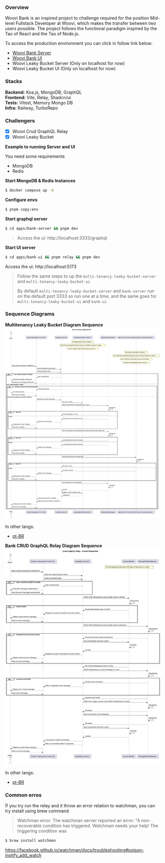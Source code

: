 ### Overview

Woovi Bank is an inspired project to challenge required for the position Mid-level Fullstack Developer at Woovi, which makes the transfer between two users possible.
The project follows the functional paradigm inspired by the Tao of React and the Tao of Node.js.

To access the production environment you can click in follow link below:
- [Woovi Bank Server](https://woovi-bank-server.hallexcosta.com)
- [Woovi Bank UI](https://woovi-bank-ui.hallexcosta.com)
- Woovi Leaky Bucket Server (Only on localhost for now)
- Woovi Leaky Bucket UI (Only on localhost for now)

### Stacks
**Backend:** Koa.js, MongoDB, GraphQL  
**Frontend:** Vite, Relay, Shadcn/ui  
**Tests:** Vitest, Memory Mongo DB  
**Infra:** Railway, TurboRepo

### Challengers
- [x] Woovi Crud GraphQL Relay
- [x] Woovi Leaky Bucket

**Example to running Server and UI**

You need some requirements
- MongoDB
- Redis

**Start MongoDB & Redis Instances**
```sh
$ docker compose up -d
```

**Configure envs**
```sh
$ pnpm copy:env
```

**Start graphql server**
```sh
$ cd apps/bank-server && pnpm dev
```
> Access the ui: http://localhost:3333/graphql

**Start UI server**
```sh
$ cd apps/bank-ui && pnpm relay && pnpm dev
```
Access the ui: http://localhost:5173  
 
>Follow the same steps to up the `multi-tenancy-leaky-bucket-server` and `multi-tenancy-leaky-bucket-ui`  
>
>By default `multi-tenancy-leaky-bucket-server` and `bank-server` run on the default port 3333 so run one at a time, and the same goes for `multi-tenancy-leaky-bucket-ui` and `bank-ui`  

### Sequence Diagrams

**Multitenancy Leaky Bucket Diagram Sequence**
![Multitenancy Leaky Bucket Diagram Sequence](./docs/diagrams/en-US/multitenancy-leaky-bucket-sequence-diagram.svg)

In other langs:
- [pt-BR](./docs/diagrams/pt-BR/multitenancy-leaky-bucket-sequence-diagram.svg)


**Bank CRUD GraphQL Relay Diagram Sequence**  
![Crud GraphQL Realy](./docs/diagrams/en-US/crud-graphql-relay-sequence-diagram.svg)

In other langs:
- [pt-BR](./docs/diagrams/pt-BR/crud-graphql-relay-sequence-diagram.svg)

### Common erros
Íf you try run the relay and it throw an error relation to watchman, you can try install using brew command  

> Watchman error: The watchman server reported an error: "A non-recoverable condition has triggered. Watchman needs your help! The triggering condition was
```sh
$ brew install watchman
```
https://facebook.github.io/watchman/docs/troubleshooting#poison-inotify_add_watch
